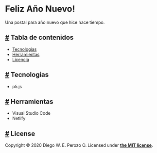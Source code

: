 # Feliz Año Nuevo!

Una postal para año nuevo que hice hace tiempo.

<h2><a id="tabla-de-contenido" href="#tabla-de-contenido" aria-hidden="true">#</a> Tabla de contenidos</h2>

- [Tecnologias](#techs)
- [Herramientas](#tools)
- [Licencia](#licencia)

<h2><a id="tech" href="#tech" aria-hidden="true">#</a> Tecnologias</h2>

- p5.js

<h2><a id="tools" href="#tools" aria-hidden="true">#</a> Herramientas</h2>

- Visual Studio Code
- Netlify

<h2><a id="licencia" href="#licencia" aria-hidden="true">#</a> License</h2>

Copyright &copy; 2020 Diego W. E. Perozo O. Licensed under **[the MIT license](LICENSE.md)**.
